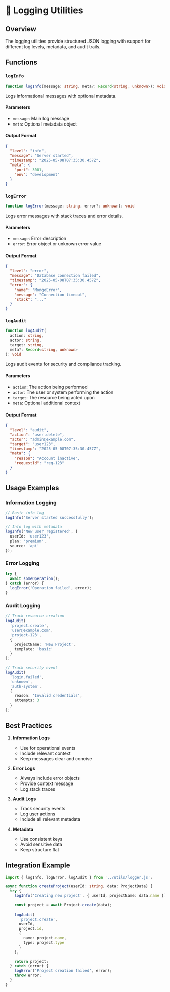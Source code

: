 # 📝 Logging Utilities

## Overview
The logging utilities provide structured JSON logging with support for different log levels, metadata, and audit trails.

## Functions

### `logInfo`
```typescript
function logInfo(message: string, meta?: Record<string, unknown>): void
```

Logs informational messages with optional metadata.

#### Parameters
- `message`: Main log message
- `meta`: Optional metadata object

#### Output Format
```json
{
  "level": "info",
  "message": "Server started",
  "timestamp": "2025-05-08T07:35:30.457Z",
  "meta": {
    "port": 3001,
    "env": "development"
  }
}
```

### `logError`
```typescript
function logError(message: string, error?: unknown): void
```

Logs error messages with stack traces and error details.

#### Parameters
- `message`: Error description
- `error`: Error object or unknown error value

#### Output Format
```json
{
  "level": "error",
  "message": "Database connection failed",
  "timestamp": "2025-05-08T07:35:30.457Z",
  "error": {
    "name": "MongoError",
    "message": "Connection timeout",
    "stack": "..."
  }
}
```

### `logAudit`
```typescript
function logAudit(
  action: string,
  actor: string,
  target: string,
  meta?: Record<string, unknown>
): void
```

Logs audit events for security and compliance tracking.

#### Parameters
- `action`: The action being performed
- `actor`: The user or system performing the action
- `target`: The resource being acted upon
- `meta`: Optional additional context

#### Output Format
```json
{
  "level": "audit",
  "action": "user.delete",
  "actor": "admin@example.com",
  "target": "user123",
  "timestamp": "2025-05-08T07:35:30.457Z",
  "meta": {
    "reason": "Account inactive",
    "requestId": "req-123"
  }
}
```

## Usage Examples

### Information Logging
```typescript
// Basic info log
logInfo('Server started successfully');

// Info log with metadata
logInfo('New user registered', {
  userId: 'user123',
  plan: 'premium',
  source: 'api'
});
```

### Error Logging
```typescript
try {
  await someOperation();
} catch (error) {
  logError('Operation failed', error);
}
```

### Audit Logging
```typescript
// Track resource creation
logAudit(
  'project.create',
  'user@example.com',
  'project-123',
  {
    projectName: 'New Project',
    template: 'basic'
  }
);

// Track security event
logAudit(
  'login.failed',
  'unknown',
  'auth-system',
  {
    reason: 'Invalid credentials',
    attempts: 3
  }
);
```

## Best Practices

1. **Information Logs**
   - Use for operational events
   - Include relevant context
   - Keep messages clear and concise

2. **Error Logs**
   - Always include error objects
   - Provide context message
   - Log stack traces

3. **Audit Logs**
   - Track security events
   - Log user actions
   - Include all relevant metadata

4. **Metadata**
   - Use consistent keys
   - Avoid sensitive data
   - Keep structure flat

## Integration Example
```typescript
import { logInfo, logError, logAudit } from '../utils/logger.js';

async function createProject(userId: string, data: ProjectData) {
  try {
    logInfo('Creating new project', { userId, projectName: data.name });
    
    const project = await Project.create(data);
    
    logAudit(
      'project.create',
      userId,
      project.id,
      {
        name: project.name,
        type: project.type
      }
    );

    return project;
  } catch (error) {
    logError('Project creation failed', error);
    throw error;
  }
}
```